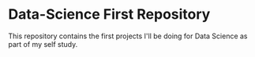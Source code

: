 # Data-Science First Repository
This repository contains the first projects I'll be doing for Data Science as part of my self study.

